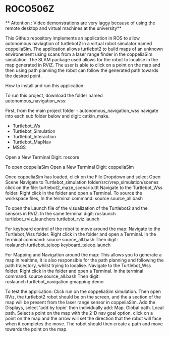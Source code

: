 # ROCO506Z

** Attention : Video demonstrations are very laggy because of using the remote desktop and virtual machines at the university** 

This Github repository implements an application in ROS to allow autonomous naviagtion of turtlebot2 in a virtual robot simulator named coppeliaSim. 
The application allows turtlebot2 to build maps of an unknown environement using scans from a laser range finder in the coppeliaSim simulation. 
The SLAM package used allows for the robot to localise in the map generated in RVIZ. The user is able to click on a point on the map and then using 
path planning the robot can follow the generated path towards the desired point. 

How to install and run this application:

To run this project, download the folder named autonomous_navigation_wss:

First, from the main project folder - autonomous_navigation_wss navigate into each sub folder below and digit: catkin_make. 
- Turtlebot_Ws 
- Turtlebot_Simulation 
- Turtlebot_Interaction 
- Turtlebot_MapNav 
- MSGS 

Open a New Terminal 
	Digit: roscore

To open coppeliaSim
	Open a New Terminal 
		Digit: coppeliaSim 

Once coppeliaSim has loaded, click on the File Dropdown and select Open Scene
	Navigate to Turtlebot_simulation folder/src/vrep_simulation/scenes
					click on the file: turtlebot2_maze_scenario.ttt
	Navigate to the Turtlebot_Wss folder. Right click in the folder and open a Terminal. 
	To source the workspace files, In the terminal command: 
					source source_all.bash

To open the Launch file of the visualization of the Turtlebot2 and the sensors in RVIZ.
	In the same terminal digit: 
		roslaunch turtlebot_rviz_launchers turtlebot_rviz.launch

For keyboard control of the robot to move around the map:
	Navigate to the Turtlebot_Wss folder. Right click in the folder and open a Terminal. 
	In the terminal command: 
		source source_all.bash 
	Then digit: 		 
		roslaunch turtlebot_teleop keyboard_teleop.launch

For Mapping and Navigation around the map: This allows you to generate a map in realtime, 
it is also responsible for the path planning and following the path trajectory, whilst trying to localise. 
	Navigate to the Turtlebot_Wss folder. Right click in the folder and open a Terminal. 
	In the terminal command: 
		source source_all.bash 
	Then digit: 		 
		roslaunch turtlebot_navigation gmapping.demo

To test the application:
	Click run on the coppeliaSim simulation. 
	Then open RViz, the turtlebot2 robot should be on the screen, and the a section of the map will be present from the laser range sensor in coppeliaSim.
	Add the Displays, select 'add by topic' then individually add: 
		Map. Global path. Local path. 
	Select a point on the map with the 2-D nav goal option, click on a point on the map and the arrow will set the direction that the robot will face when it completes the 	move. The robot should then create a path and move towards the point on the map.  


